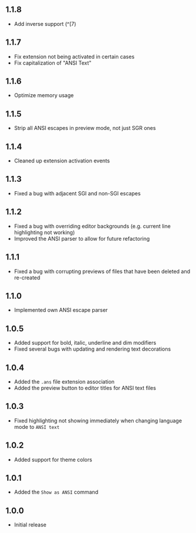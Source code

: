 ## 1.1.8

- Add inverse support (^[7)

## 1.1.7

- Fix extension not being activated in certain cases
- Fix capitalization of "ANSI Text"

## 1.1.6

- Optimize memory usage

## 1.1.5

- Strip all ANSI escapes in preview mode, not just SGR ones

## 1.1.4

- Cleaned up extension activation events

## 1.1.3

- Fixed a bug with adjacent SGI and non-SGI escapes

## 1.1.2

- Fixed a bug with overriding editor backgrounds (e.g. current line highlighting not working)
- Improved the ANSI parser to allow for future refactoring

## 1.1.1

- Fixed a bug with corrupting previews of files that have been deleted and re-created

## 1.1.0

- Implemented own ANSI escape parser

## 1.0.5

- Added support for bold, italic, underline and dim modifiers
- Fixed several bugs with updating and rendering text decorations

## 1.0.4

- Added the `.ans` file extension association
- Added the preview button to editor titles for ANSI text files

## 1.0.3

- Fixed highlighting not showing immediately when changing language mode to `ANSI text`

## 1.0.2

- Added support for theme colors

## 1.0.1

- Added the `Show as ANSI` command

## 1.0.0

- Initial release
